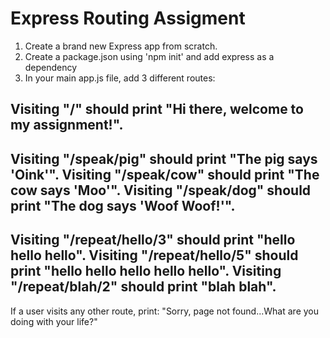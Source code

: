 # Express Routing Assigment

1. Create a brand new Express app from scratch.
2. Create a package.json using 'npm init' and add express as a dependency
3. In your main app.js file, add 3 different routes:

Visiting "/" should print "Hi there, welcome to my assignment!".
----------------------------------------------------------------
Visiting "/speak/pig" should print "The pig says 'Oink'".
Visiting "/speak/cow" should print "The cow says 'Moo'".
Visiting "/speak/dog" should print "The dog says 'Woof Woof!'".
----------------------------------------------------------------
Visiting "/repeat/hello/3" should print "hello hello hello".
Visiting "/repeat/hello/5" should print "hello hello hello hello hello".
Visiting "/repeat/blah/2" should print "blah blah".
----------------------------------------------------------------
If a user visits any other route, print:
"Sorry, page not found...What are you doing with your life?"
